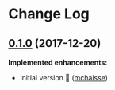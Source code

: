 # Change Log

## [0.1.0](https://github.com/SparkHub/gs-nexus-registry-ruby/tree/v0.1.0) (2017-12-20)

**Implemented enhancements:**
- Initial version :tada: ([mchaisse](https://github.com/mchaisse))
